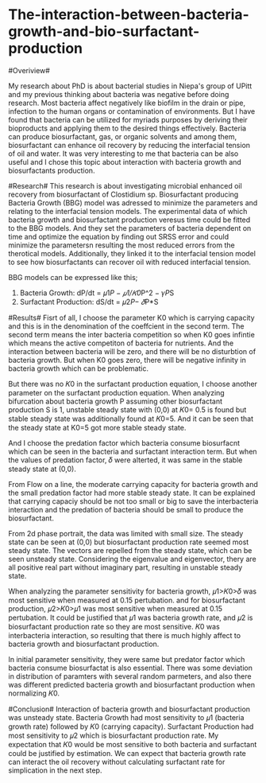 # The-interaction-between-bacteria-growth-and-bio-surfactant-production

#Overiview#

My research about PhD is about bacterial studies in Niepa's group of UPitt and my previous thinking about bacteria was negative before doing research.
Most bacteria affect negatively like biofilm in the drain or pipe, infection to the human organs or contamination of environments.
But I have found that bacteria can be utilized for myriads purposes by deriving their bioproducts and applying them to the desired things effectively.
Bacteria can produce biosurfactant, gas, or organic solvents and among them, biosurfactant can enhance oil recovery by reducing the interfacial tension of oil and water.
It was very interesting to me that bacteria can be also useful and I chose this topic about interaction with bacteria growth and biosurfactants production.

#Research#
This research is about investigating microbial enhanced oil recovery from biosurfactant of Clostidium sp.
Biosurfactant producing Bacteria Growth (BBG) model was adressed to minimize the parameters and relating to the interfacial tension models.
The experimental data of which bacteria growth and biosurfactant production veresus time could be fitted to the BBG models.
And they set the parameters of bacteria dependent on time and optimize the equation by finding out SRSS error and could minimize the parametersn resulting the most reduced errors from the therotical models. 
Additionally, they linked it to the interfacial tension model to see how biosurfactants can recover oil with reduced interfacial tension.


BBG models can be expressed like this;
   1) Bacteria Growth:  dP/dt = 𝜇1*P −  𝜇1/𝐾0*P^2  − 𝛾*P*S
   2) Surfactant Production:  dS/dt = 𝜇2*P− 𝛿*P*S


#Results#
Fisrt of all, I choose the parameter K0 which is carrying capacity and this is in the denomination of the coeffcient in the second term.
The second term means the inter bacteria competition so when K0 goes infintie which means the active competiton of bacteria for nutrients.
And the interaction between bacteria will be zero, and there will be no disturbtion of bacteria growth.
But when K0 goes zero, there will be negative infinity in bacteria growth which can be problematic.

But there was no 𝐾0 in the surfactant production equation, I choose another parameter on the surfactant production equation.
When analyzing bifurcation about bacteria growth P assuming other biosurfactant production S is 1, 
unstable steady state with (0,0) at 𝐾0= 0.5 is found but stable steady state was additionally found at 𝐾0=5.
And it can be seen that the steady state at K0=5 got more stable steady state.


And I choose the predation factor which bacteria consume biosurfacnt which can be seen in the bacteria and surfactant interaction term.
But when the values of predation factor, 𝛿 were alterted, it was same in the stable steady state at (0,0).

From Flow on a line, the moderate carrying capacity for bacteria growth and the small predation factor had more stable steady state.
It can be explained that carrying capaciy should be not too small or big to save the interbacteria interaction and the predation of bacteria should be small to produce the biosurfactant.

From 2d phase portrait, the data was limited with small size.
The steady state can be seen at (0,0) but biosurfactant production rate seemed most steady state.
The vectors are repelled from the steady state, which can be seen unsteady state.
Considering the eigenvalue and eigenvector, thery are all positive real part without imaginary part, resulting in unstable steady state.

When analyzing the parameter sensitivity for bacteria growth, 𝜇1>𝐾0>𝛿 was most sensitive when measured at 0.15 pertubation.
and for biosurfactant production, 𝜇2>𝐾0>𝜇1 was most sensitive when measured at 0.15 pertubation.
It could be justified that 𝜇1 was bacteria growth rate, and 𝜇2 is biosurfactant production rate so they are most sensitive.
𝐾0 was interbacteria interaction, so resulting that there is much highly affect to bacteria growth and biosurfactant production.

In initial parameter sensitivity, they were same but predator factor which bacteria consume biosurfactat is also essential.
There was some deviation in distribution of paramters with several random parmeters, and also there was different predicted bacteria growth and biosurfactant production when normalizing 𝐾0.

#Conclusion#
Interaction of bacteria growth and biosurfactant production was unsteady state.
Bacteria Growth had most sensitivity to 𝜇1 (bacteria growth rate) followed by 𝐾0 (carrying capacity).
Surfactant Production had most sensitivity to 𝜇2 which is biosurfactant production rate.
My expectation that 𝐾0 would be most sensitive to both bacteria and surfactant could be justified by estimation.
We can expect that bacteria growth rate can interact the oil recovery without calculating surfactant rate for simplication in the next step.

